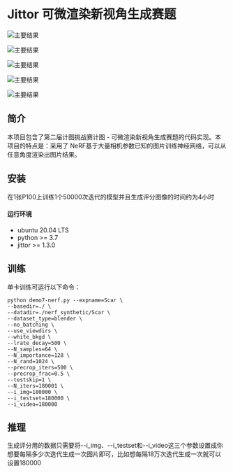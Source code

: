 # Jittor 可微渲染新视角生成赛题
![主要结果](https://s3.bmp.ovh/imgs/2022/06/30/4c97c8a0b9092e7e.png)

![主要结果](https://s3.bmp.ovh/imgs/2022/06/30/9af1ea191571c8bf.png)

![主要结果](https://s3.bmp.ovh/imgs/2022/06/30/4446ba393a07f440.png)

![主要结果](https://s3.bmp.ovh/imgs/2022/06/30/811e962c4d69f45c.png)

![主要结果](https://s3.bmp.ovh/imgs/2022/06/30/927e5e29bece7c93.png)

## 简介
本项目包含了第二届计图挑战赛计图 - 可微渲染新视角生成赛题的代码实现。本项目的特点是：采用了 NeRF基于大量相机参数已知的图片训练神经网络，可以从任意角度渲染出图片结果。

## 安装 
在1张P100上训练1个50000次迭代的模型并且生成评分图像的时间约为4小时

#### 运行环境
- ubuntu 20.04 LTS
- python >= 3.7
- jittor >= 1.3.0

## 训练
单卡训练可运行以下命令：
```
python demo7-nerf.py --expname=Scar \
--basedir=./ \
--datadir=./nerf_synthetic/Scar \
--dataset_type=blender \
--no_batching \
--use_viewdirs \
--white_bkgd \
--lrate_decay=500 \
--N_samples=64 \
--N_importance=128 \
--N_rand=1024 \
--precrop_iters=500 \
--precrop_frac=0.5 \
--testskip=1 \
--N_iters=180001 \
--i_img=180000 \
--i_testset=180000 \
--i_video=180000

```

## 推理
生成评分用的数据只需要将--i_img、--i_testset和--i_video这三个参数设置成你想要每隔多少次迭代生成一次图片即可，比如想每隔18万次迭代生成一次就可以设置180000